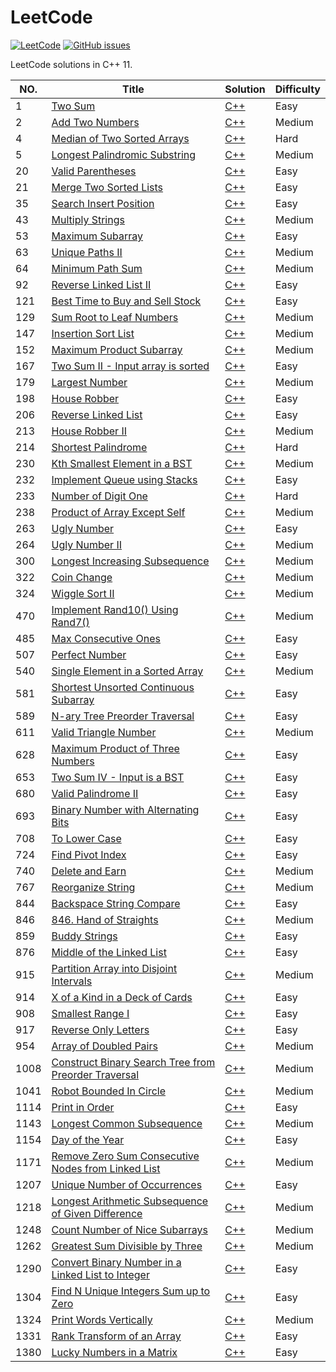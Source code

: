 LeetCode
========

[![LeetCode](https://img.shields.io/badge/LeetCode-MuuJian-brightgreen.svg)](https://github.com/MuuJian/LeetCode) 
[![GitHub issues](https://img.shields.io/github/issues/MuuJian/LeetCode.svg?colorB=blue)](https://github.com/MuuJian/LeetCode/issues)


LeetCode solutions in C++ 11.

|NO.|Title|Solution|Difficulty|
|---|-----|--------|----------|
|1|[Two Sum](https://leetcode.com/problems/two-sum/)|[C++](1.%20Two%20Sum/solution.h)|Easy|
|2|[Add Two Numbers](https://leetcode.com/problems/add-two-numbers/)|[C++](2.%20Add%20Two%20Numbers/solution.h)|Medium|
|4|[Median of Two Sorted Arrays](https://leetcode.com/problems/median-of-two-sorted-arrays/)|[C++](4.%20Median%20of%20Two%20Sorted%20Arrays/solution.h)|Hard|
|5|[Longest Palindromic Substring](https://leetcode.com/problems/longest-palindromic-substring/)|[C++](5.%20Longest%20Palindromic%20Substring/solution.h)|Medium|
|20|[Valid Parentheses](https://leetcode.com/problems/valid-parentheses/)|[C++](20.%20Valid%20Parentheses/solution.h)|Easy|
|21|[Merge Two Sorted Lists](https://leetcode.com/problems/merge-two-sorted-lists/)|[C++](21.%20Merge%20Two%20Sorted%20Lists/solution.h)|Easy|
|35|[Search Insert Position](https://leetcode.com/problems/search-insert-position/)|[C++](35.%20Search%20Insert%20Position/solution.h)|Easy|
|43|[Multiply Strings](https://leetcode.com/problems/multiply-strings/)|[C++](43.%20Multiply%20Strings/solution.h)|Medium|
|53|[Maximum Subarray](https://leetcode.com/problems/maximum-subarray/)|[C++](53.%20Maximum%20Subarray/solution.h)|Easy|
|63|[Unique Paths II](https://leetcode.com/problems/unique-paths-ii/)|[C++](63.%20Unique%20Paths%20II/solution.h)|Medium|
|64|[Minimum Path Sum](https://leetcode.com/problems/minimum-path-sum/)|[C++](64.%20Minimum%20Path%20Sum/solution.h)|Medium|
|92|[Reverse Linked List II](https://leetcode.com/problems/reverse-linked-list-ii/)|[C++](92.%20Reverse%20Linked%20List%20II/solution.h)|Easy|
|121|[Best Time to Buy and Sell Stock](https://leetcode.com/problems/best-time-to-buy-and-sell-stock/)|[C++](121.%20Best%20Time%20to%20Buy%20and%20Sell%20Stock/solution.h)|Easy|
|129|[Sum Root to Leaf Numbers](https://leetcode.com/problems/sum-root-to-leaf-numbers/)|[C++](129.%20Sum%20Root%20to%20Leaf%20Numbers/solution.h)|Medium|
|147|[Insertion Sort List](https://leetcode.com/problems/insertion-sort-list/)|[C++](147.%20Insertion%20Sort%20List/solution.h)|Medium|
|152|[Maximum Product Subarray](https://leetcode.com/problems/maximum-product-subarray/)|[C++](152.%20Maximum%20Product%20Subarray/solution.h)|Medium|
|167|[Two Sum II - Input array is sorted](https://leetcode.com/problems/two-sum-ii-input-array-is-sorted/)|[C++](167.%20Two%20Sum%20II%20-%20Input%20array%20is%20sorted/solution.h)|Easy|
|179|[Largest Number](https://leetcode.com/problems/largest-number/)|[C++](179.%20Largest%20Number/solution.h)|Medium|
|198|[House Robber](https://leetcode.com/problems/house-robber/)|[C++](198.%20House%20Robber/solution.h)|Easy|
|206|[Reverse Linked List](https://leetcode.com/problems/reverse-linked-list/)|[C++](206.%20Reverse%20Linked%20List/solution.h)|Easy|
|213|[House Robber II](https://leetcode.com/problems/house-robber-ii/)|[C++](213.%20House%20Robber%20II/solution.h)|Medium|
|214|[Shortest Palindrome](https://leetcode.com/problems/shortest-palindrome/)|[C++](214.%20Shortest%20Palindrome/solution.h)|Hard|
|230|[Kth Smallest Element in a BST](https://leetcode.com/problems/kth-smallest-element-in-a-bst/)|[C++](230.%20Kth%20Smallest%20Element%20in%20a%20BST/solution.h)|Medium|
|232|[Implement Queue using Stacks](https://leetcode.com/problems/implement-queue-using-stacks/)|[C++](232.%20Implement%20Queue%20using%20Stacks/solution.h)|Easy|
|233|[Number of Digit One](https://leetcode.com/problems/number-of-digit-one/)|[C++](233.%20Number%20of%20Digit%20One/solution.h)|Hard|
|238|[Product of Array Except Self](https://leetcode.com/problems/product-of-array-except-self/)|[C++](238.%20Product%20of%20Array%20Except%20Self/solution.h)|Medium|
|263|[Ugly Number](https://leetcode.com/problems/ugly-number/)|[C++](263.%20Ugly%20Number/solution.h)|Easy|
|264|[Ugly Number II](https://leetcode.com/problems/ugly-number-ii/)|[C++](264.%20Ugly%20Number%20II/solution.h)|Medium|
|300|[Longest Increasing Subsequence](https://leetcode.com/problems/longest-increasing-subsequence/)|[C++](300.%20Longest%20Increasing%20Subsequence/solution.h)|Medium|
|322|[Coin Change](https://leetcode.com/problems/coin-change/)|[C++](322.%20Coin%20Change/solution.h)|Medium|
|324|[Wiggle Sort II](https://leetcode.com/problems/wiggle-sort-ii/)|[C++](324.%20Wiggle%20Sort%20II/solution.h)|Medium|
|470|[Implement Rand10() Using Rand7()](https://leetcode.com/problems/implement-rand10-using-rand7/)|[C++](470.%20Implement%20Rand10()%20Using%20Rand7()/solution.h)|Medium|
|485|[Max Consecutive Ones](https://leetcode.com/problems/max-consecutive-ones/)|[C++](485.%20Max%20Consecutive%20Ones/solution.h)|Easy|
|507|[Perfect Number](https://leetcode.com/problems/perfect-number/)|[C++](507.%20Perfect%20Number/solution.h)|Easy|
|540|[Single Element in a Sorted Array](https://leetcode.com/problems/single-element-in-a-sorted-array/)|[C++](540.%20Single%20Element%20in%20a%20Sorted%20Array/solution.h)|Medium|
|581|[Shortest Unsorted Continuous Subarray](https://leetcode.com/problems/shortest-unsorted-continuous-subarray/)|[C++](581.%20Shortest%20Unsorted%20Continuous%20Subarray/solution.h)|Easy|
|589|[N-ary Tree Preorder Traversal](https://leetcode.com/problems/n-ary-tree-preorder-traversal/)|[C++](589.%20N-ary%20Tree%20Preorder%20Traversal/solution.h)|Easy|
|611|[Valid Triangle Number](https://leetcode.com/problems/valid-triangle-number/)|[C++](611.%20Valid%20Triangle%20Number/solution.h)|Medium|
|628|[Maximum Product of Three Numbers](https://leetcode.com/problems/maximum-product-of-three-numbers/)|[C++](628.%20Maximum%20Product%20of%20Three%20Numbers/solution.h)|Easy|
|653|[Two Sum IV - Input is a BST](https://leetcode.com/problems/two-sum-iv-input-is-a-bst/)|[C++](653.%20Two%20Sum%20IV%20-%20Input%20is%20a%20BST/solution.h)|Easy|
|680|[Valid Palindrome II](https://leetcode.com/problems/valid-palindrome-ii/)|[C++](680.%20Valid%20Palindrome%20II/solution.h)|Easy|
|693|[Binary Number with Alternating Bits](https://leetcode.com/problems/binary-number-with-alternating-bits/)|[C++](693.%20Binary%20Number%20with%20Alternating%20Bits/solution.h)|Easy|
|708|[To Lower Case](https://leetcode.com/problems/to-lower-case/)|[C++](709.%20To%20Lower%20Case/solution.h)|Easy|
|724|[Find Pivot Index](https://leetcode.com/problems/find-pivot-index/)|[C++](724.%20Find%20Pivot%20Index/solution.h)|Easy|
|740|[Delete and Earn](https://leetcode.com/problems/delete-and-earn/)|[C++](740.%20Delete%20and%20Earn/solution.h)|Medium|
|767|[Reorganize String](https://leetcode.com/problems/reorganize-string/)|[C++](767.%20Reorganize%20String/solution.h)|Medium|
|844|[Backspace String Compare](https://leetcode.com/problems/backspace-string-compare/)|[C++](844.%20Backspace%20String%20Compare/solution.h)|Easy|
|846|[846. Hand of Straights](https://leetcode.com/problems/hand-of-straights/)|[C++](846.%20Hand%20of%20Straights/solution.h)|Medium|
|859|[Buddy Strings](https://leetcode.com/problems/buddy-strings/submissions/)|[C++](859.%20Buddy%20Strings/solution.h)|Easy|
|876|[Middle of the Linked List](https://leetcode.com/problems/middle-of-the-linked-list/)|[C++](876.%20Middle%20of%20the%20Linked%20List/solution.h)|Easy|
|915|[Partition Array into Disjoint Intervals](https://leetcode.com/problems/partition-array-into-disjoint-intervals/)|[C++](915.%20Partition%20Array%20into%20Disjoint%20Intervals/solution.h)|Medium|
|914|[X of a Kind in a Deck of Cards](https://leetcode.com/problems/x-of-a-kind-in-a-deck-of-cards/)|[C++](914.%20X%20of%20a%20Kind%20in%20a%20Deck%20of%20Cards/solution.h)|Easy|
|908|[Smallest Range I](https://leetcode.com/problems/smallest-range-i/)|[C++](908.%20Smallest%20Range%20I/solution.h)|Easy|
|917|[Reverse Only Letters](https://leetcode.com/problems/reverse-only-letters/)|[C++](917.%20Reverse%20Only%20Letters/solution.h)|Easy|
|954|[Array of Doubled Pairs](https://leetcode.com/problems/array-of-doubled-pairs/)|[C++](954.%20Array%20of%20Doubled%20Pairs/solution.h)|Medium|
|1008|[Construct Binary Search Tree from Preorder Traversal](https://leetcode.com/problems/construct-binary-search-tree-from-preorder-traversal/)|[C++](1008.%20Construct%20Binary%20Search%20Tree%20from%20Preorder%20Traversal/solution.h)|Medium|
|1041|[Robot Bounded In Circle](https://leetcode.com/problems/robot-bounded-in-circle/)|[C++](1041.%20Robot%20Bounded%20In%20Circle/solution.h)|Medium|
|1114|[Print in Order](https://leetcode.com/problems/print-in-order/)|[C++](1114.%20Print%20in%20Order/solution.h)|Easy|
|1143|[Longest Common Subsequence](https://leetcode.com/problems/longest-common-subsequence/submissions/)|[C++](1143.%20Longest%20Common%20Subsequence/solution.h)|Medium|
|1154|[Day of the Year](https://leetcode.com/problems/day-of-the-year/)|[C++](1154.%20Day%20of%20the%20Year/solution.h)|Easy|
|1171|[Remove Zero Sum Consecutive Nodes from Linked List](https://leetcode.com/problems/remove-zero-sum-consecutive-nodes-from-linked-list/)|[C++](1171.%20Remove%20Zero%20Sum%20Consecutive%20Nodes%20from%20Linked%20List/solution.h)|Medium|
|1207|[Unique Number of Occurrences](https://leetcode.com/problems/unique-number-of-occurrences/)|[C++](1207.%20Unique%20Number%20of%20Occurrences/solution.h)|Easy|
|1218|[Longest Arithmetic Subsequence of Given Difference](https://leetcode.com/problems/longest-arithmetic-subsequence-of-given-difference/)|[C++](1218.%20Longest%20Arithmetic%20Subsequence%20of%20Given%20Difference/solution.h)|Medium|
|1248|[Count Number of Nice Subarrays](https://leetcode.com/problems/count-number-of-nice-subarrays/)|[C++](1248.%20Count%20Number%20of%20Nice%20Subarrays/solution.h)|Medium|
|1262|[Greatest Sum Divisible by Three](https://leetcode.com/problems/greatest-sum-divisible-by-three/)|[C++](1262.%20Greatest%20Sum%20Divisible%20by%20Three/solution.h)|Medium|
|1290|[Convert Binary Number in a Linked List to Integer](https://leetcode.com/problems/convert-binary-number-in-a-linked-list-to-integer/)|[C++](1290.%20Convert%20Binary%20Number%20in%20a%20Linked%20List%20to%20Integer/solution.h)|Easy|
|1304|[Find N Unique Integers Sum up to Zero](https://leetcode.com/problems/find-n-unique-integers-sum-up-to-zero/)|[C++](1304.%20Find%20N%20Unique%20Integers%20Sum%20up%20to%20Zero/solution.h)|Easy|
|1324|[Print Words Vertically](https://leetcode.com/problems/print-words-vertically/)|[C++](1324.%20Print%20Words%20Vertically/solution.h)|Medium|
|1331|[Rank Transform of an Array](https://leetcode.com/problems/rank-transform-of-an-array/)|[C++](1331.%20Rank%20Transform%20of%20an%20Array/solution.h)|Easy|
|1380|[Lucky Numbers in a Matrix](https://leetcode.com/problems/lucky-numbers-in-a-matrix/)|[C++](1380.%20Lucky%20Numbers%20in%20a%20Matrix/solution.h)|Easy|